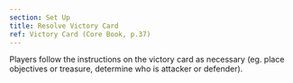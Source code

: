 ```yaml
---
section: Set Up
title: Resolve Victory Card
ref: Victory Card (Core Book, p.37)
---
```


Players follow the instructions on the victory card as necessary (eg. place objectives or treasure, determine who is attacker or defender).
